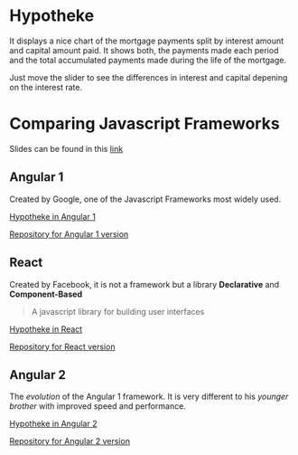 Hypotheke
=========

It displays a nice chart of the mortgage payments split by interest amount and capital amount paid. 
It shows both, the payments made each period and the total accumulated payments made during the life 
of the mortgage.

Just move the slider to see the differences in interest and capital depening on the interest rate.

# Comparing Javascript Frameworks

Slides can be found in this [link](http://epeicher.github.io/Hypotheke/slides2/output)

## Angular 1

Created by Google, one of the Javascript Frameworks most widely 
used. 

[Hypotheke in Angular 1](http://epeicher.github.io/Hypotheke/ngpotheke/public/Hypotheke.html)

[Repository for Angular 1 version](https://github.com/epeicher/Hypotheke/tree/master/ngpotheke)

## React

Created by Facebook, it is not a framework but a library **Declarative** and **Component-Based**

> A javascript library for building user interfaces

[Hypotheke in React](http://epeicher.github.io/Hypotheke/reactpotheke/build/)

[Repository for React version](https://github.com/epeicher/Hypotheke/tree/master/reactpotheke)


## Angular 2

The *evolution* of the Angular 1 framework. It is very different
to his *younger brother* with improved speed and performance.

[Hypotheke in Angular 2](https://hypotheke.herokuapp.com/)

[Repository for Angular 2 version](https://github.com/epeicher/Hypotheke/tree/master/ng2potheke)
